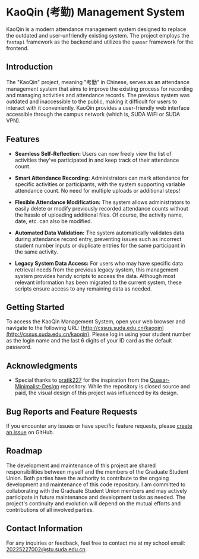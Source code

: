 # KaoQin (考勤) Management System

KaoQin is a modern attendance management system designed to replace the outdated and user-unfriendly existing system.
The project employs the `fastapi` framework as the backend and utilizes the `quasar` framework for the frontend.

## Introduction

The "KaoQin" project, meaning "考勤" in Chinese, serves as an attendance management system that aims to improve the existing process for recording and managing activities and attendance records.
The previous system was outdated and inaccessible to the public, making it difficult for users to interact with it conveniently.
KaoQin provides a user-friendly web interface accessible through the campus network (which is, SUDA WiFi or SUDA VPN).

## Features

- **Seamless Self-Reflection:** Users can now freely view the list of activities they've participated in and keep track of their attendance count.

- **Smart Attendance Recording:** Administrators can mark attendance for specific activities or participants, with the system supporting variable attendance count. No need for multiple uploads or additional steps!

- **Flexible Attendance Modification:** The system allows administrators to easily delete or modify previously recorded attendance counts without the hassle of uploading additional files. Of course, the activity name, date, etc. can also be modified.

- **Automated Data Validation:** The system automatically validates data during attendance record entry, preventing issues such as incorrect student number inputs or duplicate entries for the same participant in the same activity.

- **Legacy System Data Access:** For users who may have specific data retrieval needs from the previous legacy system, this management system provides handy scripts to access the data. Although most relevant information has been migrated to the current system, these scripts ensure access to any remaining data as needed.

## Getting Started

To access the KaoQin Management System, open your web browser and navigate to the following URL: [http://cssus.suda.edu.cn/kaoqin](http://cssus.suda.edu.cn/kaoqin). Please log in using your student number as the login name and the last 6 digits of your ID card as the default password.

## Acknowledgments

- Special thanks to [pratik227](https://github.com/pratik227) for the inspiration from the [Quasar-Minimalist-Design](https://github.com/Quasar-Admin-Templates/Quasar-Minimalist-Design) repository. While the repository is closed source and paid, the visual design of this project was influenced by its design.

## Bug Reports and Feature Requests

If you encounter any issues or have specific feature requests, please [create an issue](https://github.com/Evlpsrfc/kaoqin/issues) on GitHub.

## Roadmap

The development and maintenance of this project are shared responsibilities between myself and the members of the Graduate Student Union. Both parties have the authority to contribute to the ongoing development and maintenance of this code repository.
I am committed to collaborating with the Graduate Student Union members and may actively participate in future maintenance and development tasks as needed. The project's continuity and evolution will depend on the mutual efforts and contributions of all involved parties.

## Contact Information

For any inquiries or feedback, feel free to contact me at my school email: 20225227002@stu.suda.edu.cn.
